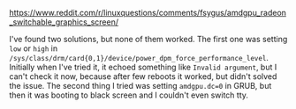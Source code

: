 https://www.reddit.com/r/linuxquestions/comments/fsygus/amdgpu_radeon_switchable_graphics_screen/

I've found two solutions, but none of them worked. The first one was setting `low` or `high` in `/sys/class/drm/card{0,1}/device/power_dpm_force_performance_level`. Initially when I've tried it, it echoed something like `Invalid argument`, but I can't check it now, because after few reboots it worked, but didn't solved the issue. The second thing I tried was setting `amdgpu.dc=0` in GRUB, but then it was booting to black screen and I couldn't even switch tty.